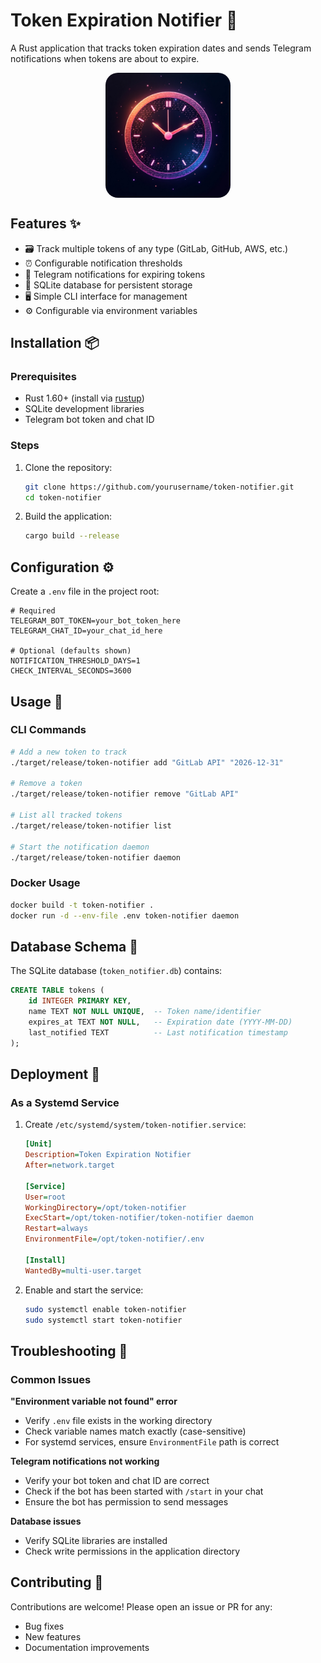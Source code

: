 # Token Expiration Notifier 🔔

A Rust application that tracks token expiration dates and sends Telegram notifications when tokens are about to expire.
<div style="width: 100%; display: flex; justify-content: center">
    <img src="assets/logo.jpeg" width="200" style="border-radius: 20px">
</div>

## Features ✨

- 🗃️ Track multiple tokens of any type (GitLab, GitHub, AWS, etc.)
- ⏰ Configurable notification thresholds
- 🔔 Telegram notifications for expiring tokens
- 💾 SQLite database for persistent storage
- 🖥️ Simple CLI interface for management
- ⚙️ Configurable via environment variables

## Installation 📦

### Prerequisites

- Rust 1.60+ (install via [rustup](https://rustup.rs/))
- SQLite development libraries
- Telegram bot token and chat ID

### Steps

1. Clone the repository:
   ```bash
   git clone https://github.com/yourusername/token-notifier.git
   cd token-notifier
   ```

2. Build the application:
   ```bash
   cargo build --release
   ```

## Configuration ⚙️

Create a `.env` file in the project root:

```env
# Required
TELEGRAM_BOT_TOKEN=your_bot_token_here
TELEGRAM_CHAT_ID=your_chat_id_here

# Optional (defaults shown)
NOTIFICATION_THRESHOLD_DAYS=1
CHECK_INTERVAL_SECONDS=3600
```

## Usage 🚀

### CLI Commands

```bash
# Add a new token to track
./target/release/token-notifier add "GitLab API" "2026-12-31"

# Remove a token
./target/release/token-notifier remove "GitLab API"

# List all tracked tokens
./target/release/token-notifier list

# Start the notification daemon
./target/release/token-notifier daemon
```

### Docker Usage

```bash
docker build -t token-notifier .
docker run -d --env-file .env token-notifier daemon
``` 

## Database Schema 💾

The SQLite database (`token_notifier.db`) contains:

```sql
CREATE TABLE tokens (
    id INTEGER PRIMARY KEY,
    name TEXT NOT NULL UNIQUE,  -- Token name/identifier
    expires_at TEXT NOT NULL,   -- Expiration date (YYYY-MM-DD)
    last_notified TEXT          -- Last notification timestamp
);
```

## Deployment 🚢

### As a Systemd Service

1. Create `/etc/systemd/system/token-notifier.service`:
   ```ini
   [Unit]
   Description=Token Expiration Notifier
   After=network.target

   [Service]
   User=root
   WorkingDirectory=/opt/token-notifier
   ExecStart=/opt/token-notifier/token-notifier daemon
   Restart=always
   EnvironmentFile=/opt/token-notifier/.env

   [Install]
   WantedBy=multi-user.target
   ```

2. Enable and start the service:
   ```bash
   sudo systemctl enable token-notifier
   sudo systemctl start token-notifier
   ```

## Troubleshooting 🐛

### Common Issues

**"Environment variable not found" error**
- Verify `.env` file exists in the working directory
- Check variable names match exactly (case-sensitive)
- For systemd services, ensure `EnvironmentFile` path is correct

**Telegram notifications not working**
- Verify your bot token and chat ID are correct
- Check if the bot has been started with `/start` in your chat
- Ensure the bot has permission to send messages

**Database issues**
- Verify SQLite libraries are installed
- Check write permissions in the application directory

## Contributing 🤝

Contributions are welcome! Please open an issue or PR for any:
- Bug fixes
- New features
- Documentation improvements
